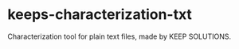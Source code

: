 keeps-characterization-txt
==========================

Characterization tool for plain text files, made by KEEP SOLUTIONS.
